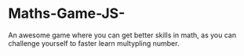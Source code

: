 # Maths-Game-JS-
An awesome game where you can get better skills in math, as you can challenge yourself to faster learn multypling number.
